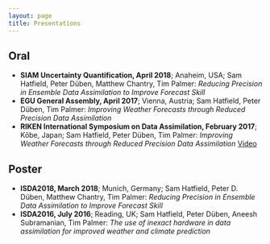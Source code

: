 ```yaml
---
layout: page
title: Presentations
---
```


## Oral


<ul class="publication-list">
    <li><b>SIAM Uncertainty Quantification, April 2018</b>; Anaheim, USA; Sam Hatfield, Peter Düben, Matthew Chantry, Tim Palmer: <em>Reducing Precision in Ensemble Data Assimilation to Improve Forecast Skill</em></li>
    <li><b>EGU General Assembly, April 2017</b>; Vienna, Austria; Sam Hatfield, Peter Düben, Tim Palmer: <em>Improving Weather Forecasts through Reduced Precision Data Assimilation</em></li>
    <li><b>RIKEN International Symposium on Data Assimilation, February 2017</b>; Kōbe, Japan; Sam Hatfield, Peter Düben, Tim Palmer: <em>Improving Weather Forecasts through Reduced Precision Data Assimilation</em> <a href="https://www.youtube.com/watch?v=rbVVJzDPz5k&t=601s">Video</a></li>
</ul>

## Poster

<ul class="publication-list">
    <li><b>ISDA2018, March 2018</b>; Munich, Germany; Sam Hatfield, Peter D. Düben, Matthew Chantry, Tim Palmer: <em>Reducing Precision in Ensemble Data Assimilation to Improve Forecast Skill</em></li>
    <li><b>ISDA2016, July 2016</b>; Reading, UK; Sam Hatfield, Peter Düben, Aneesh Subramanian, Tim Palmer: <em>The use of inexact hardware in data assimilation for improved weather and climate prediction</em></li>
</ul>
